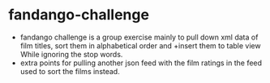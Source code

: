 # fandango-challenge
+ fandango challenge is a group exercise mainly to pull down xml data of film titles, sort them in alphabetical order and 
+insert them to table view While ignoring the stop words.
+ extra points for pulling another json feed with the film ratings in the feed used to sort the films instead.
